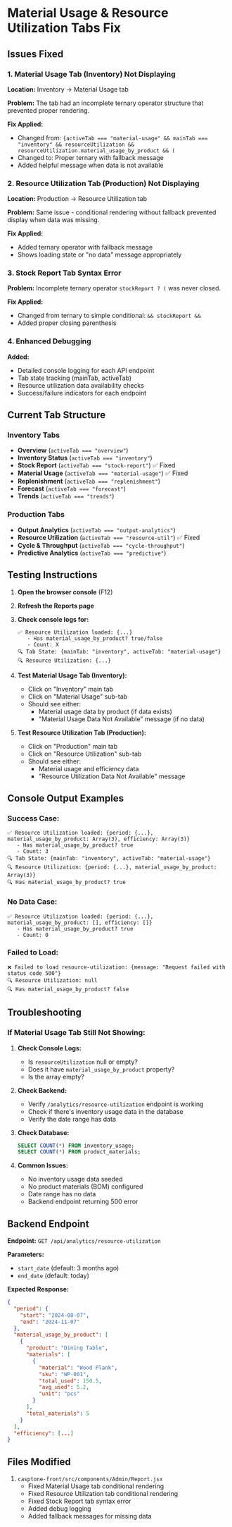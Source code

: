# Material Usage & Resource Utilization Tabs Fix

## Issues Fixed

### 1. **Material Usage Tab (Inventory) Not Displaying**
**Location:** Inventory → Material Usage tab

**Problem:** The tab had an incomplete ternary operator structure that prevented proper rendering.

**Fix Applied:**
- Changed from: `{activeTab === "material-usage" && mainTab === "inventory" && resourceUtilization && resourceUtilization.material_usage_by_product && (`
- Changed to: Proper ternary with fallback message
- Added helpful message when data is not available

### 2. **Resource Utilization Tab (Production) Not Displaying**
**Location:** Production → Resource Utilization tab

**Problem:** Same issue - conditional rendering without fallback prevented display when data was missing.

**Fix Applied:**
- Added ternary operator with fallback message
- Shows loading state or "no data" message appropriately

### 3. **Stock Report Tab Syntax Error**
**Problem:** Incomplete ternary operator `stockReport ? (` was never closed.

**Fix Applied:**
- Changed from ternary to simple conditional: `&& stockReport &&`
- Added proper closing parenthesis

### 4. **Enhanced Debugging**
**Added:**
- Detailed console logging for each API endpoint
- Tab state tracking (mainTab, activeTab)
- Resource utilization data availability checks
- Success/failure indicators for each endpoint

## Current Tab Structure

### Inventory Tabs
- **Overview** (`activeTab === "overview"`)
- **Inventory Status** (`activeTab === "inventory"`)
- **Stock Report** (`activeTab === "stock-report"`) ✅ Fixed
- **Material Usage** (`activeTab === "material-usage"`) ✅ Fixed
- **Replenishment** (`activeTab === "replenishment"`)
- **Forecast** (`activeTab === "forecast"`)
- **Trends** (`activeTab === "trends"`)

### Production Tabs
- **Output Analytics** (`activeTab === "output-analytics"`)
- **Resource Utilization** (`activeTab === "resource-util"`) ✅ Fixed
- **Cycle & Throughput** (`activeTab === "cycle-throughput"`)
- **Predictive Analytics** (`activeTab === "predictive"`)

## Testing Instructions

1. **Open the browser console** (F12)
2. **Refresh the Reports page**
3. **Check console logs for:**
   ```
   ✅ Resource Utilization loaded: {...}
      - Has material_usage_by_product? true/false
      - Count: X
   🔍 Tab State: {mainTab: "inventory", activeTab: "material-usage"}
   🔍 Resource Utilization: {...}
   ```

4. **Test Material Usage Tab (Inventory):**
   - Click on "Inventory" main tab
   - Click on "Material Usage" sub-tab
   - Should see either:
     - Material usage data by product (if data exists)
     - "Material Usage Data Not Available" message (if no data)

5. **Test Resource Utilization Tab (Production):**
   - Click on "Production" main tab
   - Click on "Resource Utilization" sub-tab
   - Should see either:
     - Material usage and efficiency data
     - "Resource Utilization Data Not Available" message

## Console Output Examples

### Success Case:
```
✅ Resource Utilization loaded: {period: {...}, material_usage_by_product: Array(3), efficiency: Array(3)}
   - Has material_usage_by_product? true
   - Count: 3
🔍 Tab State: {mainTab: "inventory", activeTab: "material-usage"}
🔍 Resource Utilization: {period: {...}, material_usage_by_product: Array(3)}
🔍 Has material_usage_by_product? true
```

### No Data Case:
```
✅ Resource Utilization loaded: {period: {...}, material_usage_by_product: [], efficiency: []}
   - Has material_usage_by_product? true
   - Count: 0
```

### Failed to Load:
```
❌ Failed to load resource-utilization: {message: "Request failed with status code 500"}
🔍 Resource Utilization: null
🔍 Has material_usage_by_product? false
```

## Troubleshooting

### If Material Usage Tab Still Not Showing:

1. **Check Console Logs:**
   - Is `resourceUtilization` null or empty?
   - Does it have `material_usage_by_product` property?
   - Is the array empty?

2. **Check Backend:**
   - Verify `/analytics/resource-utilization` endpoint is working
   - Check if there's inventory usage data in the database
   - Verify the date range has data

3. **Check Database:**
   ```sql
   SELECT COUNT(*) FROM inventory_usage;
   SELECT COUNT(*) FROM product_materials;
   ```

4. **Common Issues:**
   - No inventory usage data seeded
   - No product materials (BOM) configured
   - Date range has no data
   - Backend endpoint returning 500 error

## Backend Endpoint

**Endpoint:** `GET /api/analytics/resource-utilization`

**Parameters:**
- `start_date` (default: 3 months ago)
- `end_date` (default: today)

**Expected Response:**
```json
{
  "period": {
    "start": "2024-08-07",
    "end": "2024-11-07"
  },
  "material_usage_by_product": [
    {
      "product": "Dining Table",
      "materials": [
        {
          "material": "Wood Plank",
          "sku": "WP-001",
          "total_used": 150.5,
          "avg_used": 5.2,
          "unit": "pcs"
        }
      ],
      "total_materials": 5
    }
  ],
  "efficiency": [...]
}
```

## Files Modified

1. `casptone-front/src/components/Admin/Report.jsx`
   - Fixed Material Usage tab conditional rendering
   - Fixed Resource Utilization tab conditional rendering
   - Fixed Stock Report tab syntax error
   - Added debug logging
   - Added fallback messages for missing data
